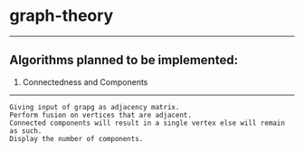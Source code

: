# graph-theory
-------------------------------------
Algorithms planned to be implemented:
-------------------------------------


1) Connectedness and Components
  ------------------------------
    Giving input of grapg as adjacency matrix.
    Perform fusion on vertices that are adjacent.
    Connected components will result in a single vertex else will remain as such.
    Display the number of components.
